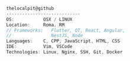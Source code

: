 ```csharp
thelocalpit@github
----------------------------
OS:           OSX / LINUX
Location:     Roma, RM
// Frameworks:   Flutter, QT, React, Angular,
//               NestJS, Node
Languages:    C, CPP, JavaScript, HTML, CSS
IDE:          Vim, VSCode
Technologies: Linux, Nginx, SSH, Git, Docker
```

<!--
**thelocalpit/thelocalpit** is a ✨ _special_ ✨ repository because its `README.md` (this file) appears on your GitHub profile.

Here are some ideas to get you started:

- 🔭 I’m currently working on ...
- 🌱 I’m currently learning ...
- 👯 I’m looking to collaborate on ...
- 🤔 I’m looking for help with ...
- 💬 Ask me about ...
- 📫 How to reach me: ...
- 😄 Pronouns: ...
- ⚡ Fun fact: ...
-->

